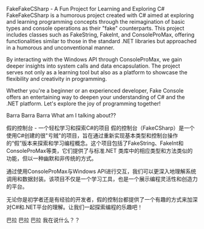 FakeFakeCSharp - A Fun Project for Learning and Exploring C#
FakeFakeCSharp is a humorous project created with C# aimed at exploring and learning programming concepts through the reimagination of basic types and console operations as their "fake" counterparts. This project includes classes such as FakeString, FakeInt, and ConsoleProMax, offering functionalities similar to those in the standard .NET libraries but approached in a humorous and unconventional manner.

By interacting with the Windows API through ConsoleProMax, we gain deeper insights into system calls and data encapsulation. The project serves not only as a learning tool but also as a platform to showcase the flexibility and creativity in programming.

Whether you're a beginner or an experienced developer, Fake Console offers an entertaining way to deepen your understanding of C# and the .NET platform. Let's explore the joy of programming together!

Barra Barra Barra What am I talking about??


假的控制台 - 一个轻松学习和探索C#的项目
假的控制台（FakeCSharp）是一个使用C#创建的很"亏贼"的项目，旨在通过重新实现基本类型和控制台操作的“假”版本来探索和学习编程概念。这个项目包括了FakeString、FakeInt和ConsoleProMax等类，它们提供了与标准.NET 类库中的相应类型和方法类似的功能，但以一种幽默和非传统的方式。

通过使用ConsoleProMax与Windows API进行交互，我们可以更深入地理解系统调用和数据封装。该项目不仅是一个学习工具，也是一个展示编程灵活性和创造力的平台。

无论你是初学者还是有经验的开发者，假的控制台都提供了一个有趣的方式来加深对C#和.NET平台的理解。让我们一起探索编程的乐趣吧！

巴拉 巴拉 巴拉 我在说什么？？
